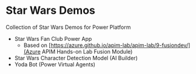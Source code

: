 # Star Wars Demos

Collection of Star Wars Demos for Power Platform

* Star Wars Fan Club Power App
  * Based on [https://azure.github.io/apim-lab/apim-lab/9-fusiondev/](Azure APIM Hands-on Lab Fusion Module)
* Star Wars Character Detection Model (AI Builder)
* Yoda Bot (Power Virtual Agents)
